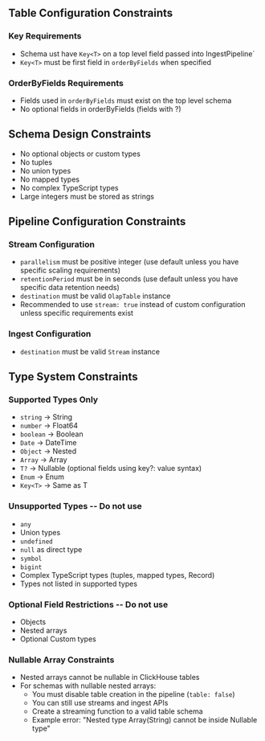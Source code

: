 ## Table Configuration Constraints

### Key Requirements
- Schema ust have `Key<T>` on a top level field passed into IngestPipeline`
- `Key<T>` must be first field in `orderByFields` when specified

### OrderByFields Requirements
- Fields used in `orderByFields` must exist on the top level schema
- No optional fields in orderByFields (fields with ?)

## Schema Design Constraints
- No optional objects or custom types
- No tuples
- No union types
- No mapped types
- No complex TypeScript types
- Large integers must be stored as strings

## Pipeline Configuration Constraints

### Stream Configuration
- `parallelism` must be positive integer (use default unless you have specific scaling requirements)
- `retentionPeriod` must be in seconds (use default unless you have specific data retention needs)
- `destination` must be valid `OlapTable` instance
- Recommended to use `stream: true` instead of custom configuration unless specific requirements exist

### Ingest Configuration
- `destination` must be valid `Stream` instance

## Type System Constraints

### Supported Types Only
- `string` → String
- `number` → Float64
- `boolean` → Boolean
- `Date` → DateTime
- `Object` → Nested
- `Array` → Array
- `T?` → Nullable (optional fields using key?: value syntax)
- `Enum` → Enum
- `Key<T>` → Same as T

### Unsupported Types -- Do not use
- `any`
- Union types
- `undefined`
- `null` as direct type
- `symbol`
- `bigint`
- Complex TypeScript types (tuples, mapped types, Record)
- Types not listed in supported types

### Optional Field Restrictions -- Do not use
- Objects
- Nested arrays
- Optional Custom types

### Nullable Array Constraints
- Nested arrays cannot be nullable in ClickHouse tables
- For schemas with nullable nested arrays:
  - You must disable table creation in the pipeline (`table: false`)
  - You can still use streams and ingest APIs
  - Create a streaming function to a valid table schema
  - Example error: "Nested type Array(String) cannot be inside Nullable type"
